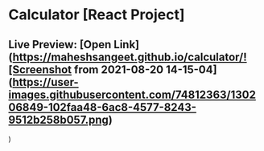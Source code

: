 # Calculator [React Project]

## Live Preview: [Open Link](https://maheshsangeet.github.io/calculator/![Screenshot from 2021-08-20 14-15-04](https://user-images.githubusercontent.com/74812363/130206849-102faa48-6ac8-4577-8243-9512b258b057.png)
)

